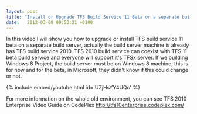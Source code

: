 ```yaml
---
layout: post
title: "Install or Upgrade TFS Build Service 11 Beta on a separate build server"
date:   2012-03-08 09:53:21 +0100
---
```


In this video I will show you how to upgrade or install TFS build
service 11 beta on a separate build server, actually the build server
machine is already has TFS build service 2010. TFS 2010 build service
can coexist with TFS 11 beta build service and everyone will support
it\'s TFSx server. If we building Windows 8 Project, the build server
must be on Windows 8 machine, this is for now and for the beta, in
Microsoft, they didn\'t know if this could change or not.

{% include embed/youtube.html id='UZjHsYY4UQc' %}

For more information on the whole old environment, you can see TFS 2010 Enterprise Video Guide on
CodePlex <http://tfs10enterprise.codeplex.com/>

